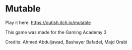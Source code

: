 # Mutable

Play it here: https://outish.itch.io/mutable

This game was made for the Gaming Academy 3

Credits: Ahmed Abduljawad, Bashayer Bafadel, Majd Orabi
